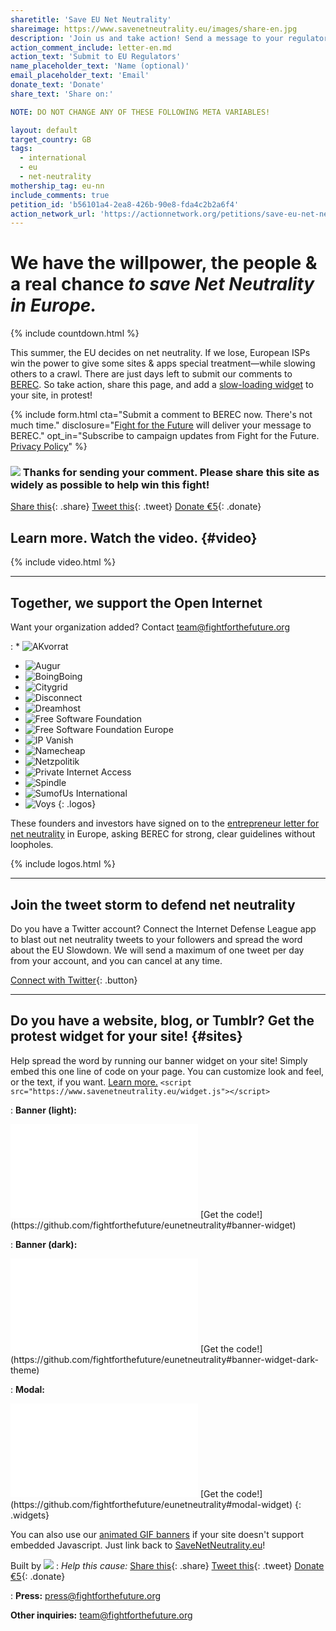 ```yaml
---
sharetitle: 'Save EU Net Neutrality'
shareimage: https://www.savenetneutrality.eu/images/share-en.jpg
description: 'Join us and take action! Send a message to your regulator.'
action_comment_include: letter-en.md
action_text: 'Submit to EU Regulators'
name_placeholder_text: 'Name (optional)'
email_placeholder_text: 'Email'
donate_text: 'Donate'
share_text: 'Share on:'

NOTE: DO NOT CHANGE ANY OF THESE FOLLOWING META VARIABLES!

layout: default
target_country: GB
tags:
  - international
  - eu
  - net-neutrality
mothership_tag: eu-nn
include_comments: true
petition_id: 'b56101a4-2ea8-426b-90e8-fda4c2b2a6f4'
action_network_url: 'https://actionnetwork.org/petitions/save-eu-net-neutrality'
---
```


# We have **the willpower**, **the people** & **a real chance** _to save Net Neutrality in Europe._

{% include countdown.html %}

This summer, the EU decides on net neutrality. If we lose, European ISPs win the power to give some sites & apps special treatment—while slowing others to a crawl.  There are just days left to submit our comments to [BEREC](http://berec.europa.eu/eng/news_consultations/ongoing_public_consultations/3771-public-consultation-on-draft-berec-guidelines-on-implementation-of-net-neutrality-rules). So take action, share this page, and add a [slow-loading widget](#sites) to your site, in protest!

{% include form.html
  cta="Submit a comment to BEREC now. There's not much time."
  disclosure="[Fight for the Future](https://www.fightforthefuture.org) will deliver your message to BEREC."
  opt_in="Subscribe to campaign updates from Fight for the Future. [Privacy Policy](https://www.fightforthefuture.org/privacy)"
%}

### ![](/images/heart.png) Thanks for sending your comment. Please share this site as widely as possible to help win this fight!

[Share this](https://www.facebook.com/sharer/sharer.php?u=http://www.savenetneutrality.eu){: .share}
[Tweet this](https://twitter.com/intent/tweet?text=http%3A%2F%2Fwww.savenetneutrality.eu){: .tweet}
[Donate €5](https://donate.fightforthefuture.org/?tag=eu-nn){: .donate}

## Learn more. Watch the video. {#video}

{% include video.html %}

----

## Together, we support the Open Internet

Want your organization added? Contact [team@fightforthefuture.org](mailto:team@fightforthefuture.org)

: * ![AKvorrat](/images/logos/akvorrat.png)
  * ![Augur](/images/logos/augur.png)
  * ![BoingBoing](/images/logos/boingboing.png)
  * ![Citygrid](/images/logos/citygrid.png)
  * ![Disconnect](/images/logos/disconnectme.png)
  * ![Dreamhost](/images/logos/dreamhost.png)
  * ![Free Software Foundation](/images/logos/fsf.png)
  * ![Free Software Foundation Europe](/images/logos/fsfe.png)
  * ![IP Vanish](/images/logos/ipvanish.png)
  * ![Namecheap](/images/logos/namecheap.png)
  * ![Netzpolitik](/images/logos/netzpolitik.png)
  * ![Private Internet Access](/images/logos/pia.png)
  * ![Spindle](/images/logos/spindle.png)
  * ![SumofUs International](/images/logos/sou.png)
  * ![Voys](/images/logos/voys.png)
{: .logos}

These founders and investors have signed on to the [entrepreneur letter for net neutrality](http://www.factory.co/net-neutrality) in Europe, asking BEREC for strong, clear guidelines without loopholes.

{% include logos.html %}

----

## Join the tweet storm to defend net neutrality

Do you have a Twitter account? Connect the Internet Defense League app to blast out net neutrality tweets to your followers and spread the word about the EU Slowdown. We will send a maximum of one tweet per day from your account, and you can cancel at any time.

[Connect with Twitter](#twitter){: .button}

----

## Do you have a website, blog, or Tumblr? Get the protest widget for your site! {#sites}

Help spread the word by running our banner widget on your site! Simply embed this one line of code on your page. You can customize look and feel, or the text, if you want. [Learn more.](https://github.com/fightforthefuture/eunetneutrality#embed-the-widget-on-your-site) `<script src="https://www.savenetneutrality.eu/widget.js"></script>`

: **Banner (light):**
  <iframe frameborder="0" src="/widget/banner/index.html#demo"></iframe>
  [Get the code!](https://github.com/fightforthefuture/eunetneutrality#banner-widget)

: **Banner (dark):**
  <iframe frameborder="0" src="/widget/banner/index.html#demo-dark"></iframe>
  [Get the code!](https://github.com/fightforthefuture/eunetneutrality#banner-widget-dark-theme)

: **Modal:**
  <iframe frameborder="0" src="/widget/modal/index.html#demo"></iframe>
  [Get the code!](https://github.com/fightforthefuture/eunetneutrality#modal-widget)
{: .widgets}

You can also use our [animated GIF banners](https://github.com/fightforthefuture/eunetneutrality#animated-gif-banners) if your site doesn't support embedded Javascript.
Just link back to [SaveNetNeutrality.eu](https://www.savenetneutrality.eu)!

Built by ![](/images/fftf-footer-logo.png)
: _Help this cause:_
  [Share this](https://www.facebook.com/sharer/sharer.php?u=http://www.savenetneutrality.eu){: .share}
  [Tweet this](https://twitter.com/intent/tweet?text=http%3A%2F%2Fwww.savenetneutrality.eu){: .tweet}
  [Donate €5](https://donate.fightforthefuture.org/?tag=eu-nn){: .donate}

: **Press:** [press@fightforthefuture.org](mailto:press@fightforthefuture.org)

  **Other inquiries:** [team@fightforthefuture.org](mailto:team@fightforthefuture.org)
